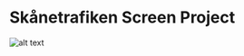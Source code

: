 # Skånetrafiken Screen Project

![alt text](https://scontent-frt3-1.xx.fbcdn.net/hphotos-xfp1/v/t35.0-12/12596622_10153601132478095_866023777_o.jpg?oh=35a2a69c1b08d83740f0410d79723156&oe=56FB4E01 "Anna Lindhs Plats Live Update")
